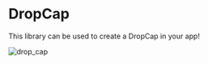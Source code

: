 # DropCap
This library can be used to create a DropCap in your app!

![drop_cap](https://cloud.githubusercontent.com/assets/3380092/12559924/bf2a7ff2-c38f-11e5-927f-c2b7e4993390.png)
